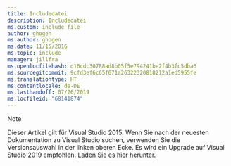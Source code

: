 ```yaml
---
title: Includedatei
description: Includedatei
ms.custom: include file
author: ghogen
ms.author: ghogen
ms.date: 11/15/2016
ms.topic: include
manager: jillfra
ms.openlocfilehash: d16cdc30788ad8b05f5e794241be2f4b3fc5dba6
ms.sourcegitcommit: 9cfd3ef6c65f671a26322320818212a1ed5955fe
ms.translationtype: HT
ms.contentlocale: de-DE
ms.lasthandoff: 07/26/2019
ms.locfileid: "68141874"
---
```

> [!Note]
> Dieser Artikel gilt für Visual Studio 2015. Wenn Sie nach der neuesten Dokumentation zu Visual Studio suchen, verwenden Sie die Versionsauswahl in der linken oberen Ecke. Es wird ein Upgrade auf Visual Studio 2019 empfohlen. [Laden Sie es hier herunter.](https://visualstudio.microsoft.com/downloads/?utm_medium=microsoft&utm_source=docs.microsoft.com&utm_campaign=inline+link&utm_content=download+vs2019)